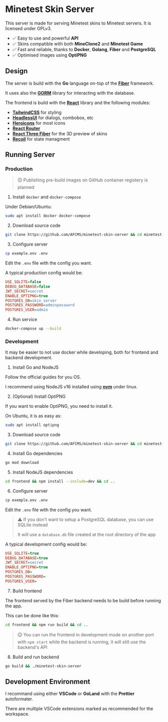 # Minetest Skin Server

This server is made for serving Minetest skins to Minetest servers. It is licensed under GPLv3.

-   ✅ Easy to use and powerful **API**
-   ✅ Skins compatible with both **MineClone2** and **Minetest Game**
-   ✅ Fast and reliable, thanks to **Docker**, **Golang**, **Fiber** and **PostgreSQL**
-   ✅ Optimised images using **OptiPNG**

## Design

The server is build with the **Go** language on-top of the [**Fiber**](https://gofiber.io/) framework.

It uses also the [**GORM**](https://gorm.io) library for interacting with the database.

The frontend is build with the [**React**](https://reactjs.org) library and the following modules:

-   [**TailwindCSS**](https://tailwindcss.com) for styling
-   [**HeadlessUI**](https://headlessui.com) for dialogs, combobox, etc
-   [**Heroicons**](https://heroicons.com) for most icons
-   [**React Router**](https://reactrouter.com)
-   [**React Three Fiber**](https://github.com/pmndrs/react-three-fiber) for the 3D preview of skins
-   [**Recoil**](https://recoiljs.org) for state managment

## Running Server

### Production

> 🛈 Publishing pre-build images on GitHub container registery is planned

1. Install `docker` and `docker-compose`

Under Debian/Ubuntu:

```sh
sudo apt install docker docker-compose
```

2. Download source code

```sh
git clone https://github.com/AFCMS/minetest-skin-server && cd minetest-skin-server
```

3. Configure server

```sh
cp exemple.env .env
```

Edit the `.env` file with the config you want.

A typical production config would be:

```ini
USE_SQLITE=false
DEBUG_DATABASE=false
JWT_SECRET=secret
ENABLE_OPTIPNG=true
POSTGRES_DB=skin_server
POSTGRES_PASSWORD=adminpassword
POSTGRES_USER=admin
```

4. Run service

```sh
docker-compose up --build
```

### Development

It may be easier to not use docker while developing, both for frontend and backend development.

1. Install Go and NodeJS

Follow the official guides for you OS.

I recommend using NodeJS v16 installed using [**nvm**](https://github.com/nvm-sh/nvm) under linux.

2. (Optional) Install OptiPNG

If you want to enable OptiPNG, you need to install it.

On Ubuntu, it is as easy as:

```sh
sudo apt install optipng
```

3. Download source code

```sh
git clone https://github.com/AFCMS/minetest-skin-server && cd minetest-skin-server
```

4. Install Go dependencies

```sh
go mod download
```

5. Install NodeJS dependencies

```sh
cd frontend && npm install --include=dev && cd ..
```

6. Configure server

```sh
cp exemple.env .env
```

Edit the `.env` file with the config you want.

> ⚠ If you don't want to setup a PostgreSQL database, you can use SQLite instead
>
> It will use a `database.db` file created at the root directory of the app

A typical development config would be:

```ini
USE_SQLITE=true
DEBUG_DATABASE=true
JWT_SECRET=secret
ENABLE_OPTIPNG=true
POSTGRES_DB=
POSTGRES_PASSWORD=
POSTGRES_USER=
```

7. Build frontend

The frontend served by the Fiber backend needs to be build before running the app.

This can be done like this:

```sh
cd frontend && npm run build && cd ..
```

> 🛈 You can run the frontend in development mode on another port with `npm start` while the backend is running, it will still use the backend's API

8. Build and run backend

```sh
go build && ./minetest-skin-server
```

## Development Environment

I recommand using either **VSCode** or **GoLand** with the **Prettier** autoformater.

There are multiple VSCode extensions marked as recommended for the workspace.
